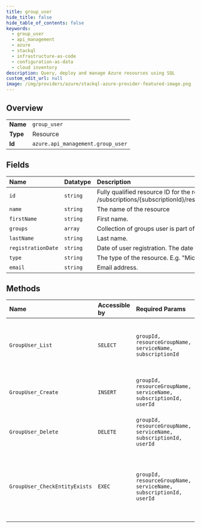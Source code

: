 ```yaml
---
title: group_user
hide_title: false
hide_table_of_contents: false
keywords:
  - group_user
  - api_management
  - azure    
  - stackql
  - infrastructure-as-code
  - configuration-as-data
  - cloud inventory
description: Query, deploy and manage Azure resources using SQL
custom_edit_url: null
image: /img/providers/azure/stackql-azure-provider-featured-image.png
---
```

  
    

## Overview
<table><tbody>
<tr><td><b>Name</b></td><td><code>group_user</code></td></tr>
<tr><td><b>Type</b></td><td>Resource</td></tr>
<tr><td><b>Id</b></td><td><code>azure.api_management.group_user</code></td></tr>
</tbody></table>

## Fields
| Name | Datatype | Description |
|:-----|:---------|:------------|
| `id` | `string` | Fully qualified resource ID for the resource. Ex - /subscriptions/&#123;subscriptionId&#125;/resourceGroups/&#123;resourceGroupName&#125;/providers/&#123;resourceProviderNamespace&#125;/&#123;resourceType&#125;/&#123;resourceName&#125; |
| `name` | `string` | The name of the resource |
| `firstName` | `string` | First name. |
| `groups` | `array` | Collection of groups user is part of. |
| `lastName` | `string` | Last name. |
| `registrationDate` | `string` | Date of user registration. The date conforms to the following format: `yyyy-MM-ddTHH:mm:ssZ` as specified by the ISO 8601 standard.<br /> |
| `type` | `string` | The type of the resource. E.g. "Microsoft.Compute/virtualMachines" or "Microsoft.Storage/storageAccounts" |
| `email` | `string` | Email address. |
## Methods
| Name | Accessible by | Required Params | Description |
|:-----|:--------------|:----------------|:------------|
| `GroupUser_List` | `SELECT` | `groupId, resourceGroupName, serviceName, subscriptionId` | Lists a collection of user entities associated with the group. |
| `GroupUser_Create` | `INSERT` | `groupId, resourceGroupName, serviceName, subscriptionId, userId` | Add existing user to existing group |
| `GroupUser_Delete` | `DELETE` | `groupId, resourceGroupName, serviceName, subscriptionId, userId` | Remove existing user from existing group. |
| `GroupUser_CheckEntityExists` | `EXEC` | `groupId, resourceGroupName, serviceName, subscriptionId, userId` | Checks that user entity specified by identifier is associated with the group entity. |
